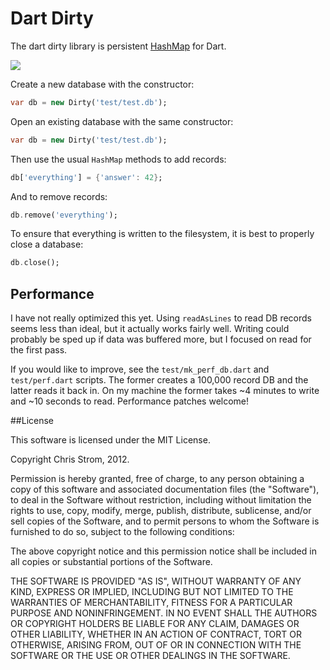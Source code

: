 # Dart Dirty

The dart dirty library is persistent [HashMap](http://api.dartlang.org/docs/bleeding_edge/dart_core/HashMap.html) for Dart.

[![](https://drone.io/eee-c/DartDirty/status.png)](https://drone.io/eee-c/DartDirty/latest)


Create a new database with the constructor:

```dart
var db = new Dirty('test/test.db');
```

Open an existing database with the same constructor:

```dart
var db = new Dirty('test/test.db');
```

Then use the usual `HashMap` methods to add records:

```dart
db['everything'] = {'answer': 42};
```

And to remove records:

```dart
db.remove('everything');
```

To ensure that everything is written to the filesystem, it is best to properly close a database:

```dart
db.close();
```

## Performance

I have not really optimized this yet. Using `readAsLines` to read DB records seems less than ideal, but it actually works fairly well. Writing could probably be sped up if data was buffered more, but I focused on read for the first pass.

If you would like to improve, see the `test/mk_perf_db.dart` and `test/perf.dart` scripts. The former creates a 100,000 record DB and the latter reads it back in. On my machine the former takes ~4 minutes to write and ~10 seconds to read. Performance patches welcome!


##License

This software is licensed under the MIT License.

Copyright Chris Strom, 2012.

Permission is hereby granted, free of charge, to any person obtaining a copy of this software and associated documentation files (the "Software"), to deal in the Software without restriction, including without limitation the rights to use, copy, modify, merge, publish, distribute, sublicense, and/or sell copies of the Software, and to permit persons to whom the Software is furnished to do so, subject to the following conditions:

The above copyright notice and this permission notice shall be included in all copies or substantial portions of the Software.

THE SOFTWARE IS PROVIDED "AS IS", WITHOUT WARRANTY OF ANY KIND, EXPRESS OR IMPLIED, INCLUDING BUT NOT LIMITED TO THE WARRANTIES OF MERCHANTABILITY, FITNESS FOR A PARTICULAR PURPOSE AND NONINFRINGEMENT. IN NO EVENT SHALL THE AUTHORS OR COPYRIGHT HOLDERS BE LIABLE FOR ANY CLAIM, DAMAGES OR OTHER LIABILITY, WHETHER IN AN ACTION OF CONTRACT, TORT OR OTHERWISE, ARISING FROM, OUT OF OR IN CONNECTION WITH THE SOFTWARE OR THE USE OR OTHER DEALINGS IN THE SOFTWARE.
